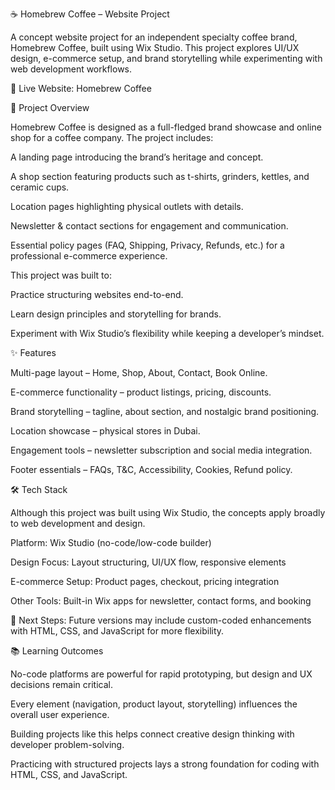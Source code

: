 ☕ Homebrew Coffee – Website Project

A concept website project for an independent specialty coffee brand, Homebrew Coffee, built using Wix Studio.
This project explores UI/UX design, e-commerce setup, and brand storytelling while experimenting with web development workflows.

🔗 Live Website: Homebrew Coffee

📖 Project Overview

Homebrew Coffee is designed as a full-fledged brand showcase and online shop for a coffee company. The project includes:

A landing page introducing the brand’s heritage and concept.

A shop section featuring products such as t-shirts, grinders, kettles, and ceramic cups.

Location pages highlighting physical outlets with details.

Newsletter & contact sections for engagement and communication.

Essential policy pages (FAQ, Shipping, Privacy, Refunds, etc.) for a professional e-commerce experience.

This project was built to:

Practice structuring websites end-to-end.

Learn design principles and storytelling for brands.

Experiment with Wix Studio’s flexibility while keeping a developer’s mindset.

✨ Features

Multi-page layout – Home, Shop, About, Contact, Book Online.

E-commerce functionality – product listings, pricing, discounts.

Brand storytelling – tagline, about section, and nostalgic brand positioning.

Location showcase – physical stores in Dubai.

Engagement tools – newsletter subscription and social media integration.

Footer essentials – FAQs, T&C, Accessibility, Cookies, Refund policy.

🛠️ Tech Stack

Although this project was built using Wix Studio, the concepts apply broadly to web development and design.

Platform: Wix Studio (no-code/low-code builder)

Design Focus: Layout structuring, UI/UX flow, responsive elements

E-commerce Setup: Product pages, checkout, pricing integration

Other Tools: Built-in Wix apps for newsletter, contact forms, and booking

🔮 Next Steps: Future versions may include custom-coded enhancements with HTML, CSS, and JavaScript for more flexibility.

📚 Learning Outcomes

No-code platforms are powerful for rapid prototyping, but design and UX decisions remain critical.

Every element (navigation, product layout, storytelling) influences the overall user experience.

Building projects like this helps connect creative design thinking with developer problem-solving.

Practicing with structured projects lays a strong foundation for coding with HTML, CSS, and JavaScript.
